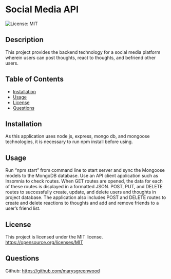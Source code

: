 # Social Media API

![License: MIT](https://img.shields.io/badge/License-MIT-yellow.svg)

## Description

This project provides the backend technology for a social media platform wherein users can post thoughts, react to thoughts, and befriend other users.

## Table of Contents

- [Installation](#installation)
- [Usage](#usage)
- [License](#license)
- [Questions](#questions)

## Installation

As this application uses node js, express, mongo db, and mongoose technologies, it is necessary to run npm install before using.

## Usage

Run “npm start” from command line to start server and sync the Mongoose models to the MongoDB database. Use an API client application such as Insomnia to check routes. When GET routes are opened, the data for each of these routes is displayed in a formatted JSON. POST, PUT, and DELETE routes to successfully create, update, and delete users and thoughts in project database. The application also includes POST and DELETE routes to create and delete reactions to thoughts and add and remove friends to a user’s friend list.

## License

This project is licensed under the MIT license.
https://opensource.org/licenses/MIT

## Questions

Github: https://github.com/marysgreenwood
